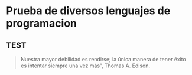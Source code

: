 # Prueba de diversos lenguajes de programacion

TEST
---

> Nuestra mayor debilidad es rendirse; la única  manera de tener éxito es intentar siempre una  vez más”, Thomas A. Edison.


